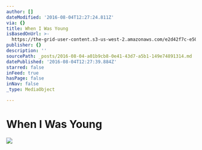 ```yaml
---
author: []
dateModified: '2016-08-04T12:27:24.811Z'
via: {}
title: When I Was Young
isBasedOnUrl: >-
  https://the-grid-user-content.s3-us-west-2.amazonaws.com/e2d42f7c-e50a-41a1-8eaf-c452bd062911.jpg
publisher: {}
description: ''
sourcePath: _posts/2016-08-04-a01b9cb8-0e41-43d7-a5b1-149e74891314.md
datePublished: '2016-08-04T12:27:39.884Z'
starred: false
inFeed: true
hasPage: false
inNav: false
_type: MediaObject

---
```

# When I Was Young
![](https://the-grid-user-content.s3-us-west-2.amazonaws.com/e2d42f7c-e50a-41a1-8eaf-c452bd062911.jpg)